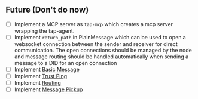 
## Future (Don't do now)
- [ ] Implement a MCP server as `tap-mcp` which creates a mcp server wrapping the tap-agent.
- [ ] Implement `return_path` in PlainMessage which can be used to open a websocket connection between the sender and receiver for direct communication. The open connections should be managed by the node and message routing should be handled automatically when sending a message to a DID for an open connection
- [ ] Implement [Basic Message](https://didcomm.org/basicmessage/2.0/)
- [ ] Implement [Trust Ping](https://identity.foundation/didcomm-messaging/spec/#trust-ping-protocol-20)
- [ ] Implement [Routing](https://identity.foundation/didcomm-messaging/spec/#routing-protocol-20)
- [ ] Implement [Message Pickup](https://didcomm.org/messagepickup/4.0/)
